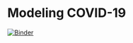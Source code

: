 # Modeling COVID-19

[![Binder](https://mybinder.org/badge_logo.svg)](https://mybinder.org/v2/gh/raaperrotta/covid-binder/master)

